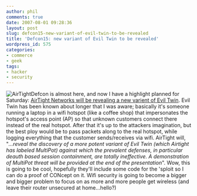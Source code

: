 ```yaml
---
author: phil
comments: true
date: 2007-08-01 09:28:36
layout: post
slug: defcon15-new-variant-of-evil-twin-to-be-revealed
title: 'Defcon15: new variant of Evil Twin to be revealed'
wordpress_id: 575
categories:
- commerce
- geek
tags:
- hacker
- security
---
```


![AirTight](http://www.fak3r.com/wp-content/uploads/2007/09/f23108adf0cd842e8f4fbca4a354.jpg)Defcon is almost here, and now I have a highlight planned for Saturday: [AirTight Networks will be revealing a new varient of Evil Twin](http://www.earthtimes.org/articles/show/news_press_release,143700.shtml). Evil Twin has been known about longer that I was aware; basically it's someone running a laptop in a wifi hotspot (like a coffee shop) that impersonates the hotspot's access point (AP) so that unknown customers connect there instead of the real hotspot. After that it's up to the attackers imagination, but the best ploy would be to pass packets along to the real hotspot, while logging everything that the customer sends/receives via wifi. AirTight will, "_...reveal the discovery of a more potent variant of Evil Twin (which Airtight has labeled MultiPot) against which the prevalent defenses, in particular deauth based session containment, are totally ineffective. A demonstration of MultiPot threat will be provided at the end of the presentation_".  Wow, this is going to be cool, hopefully they'll include some code for the 'sploit so I can do a proof of CONcept on it.  Wifi security is going to become a bigger and bigger problem to focus on as more and more people get wireless (and leave their router unsecured at home...hello?)
